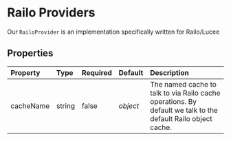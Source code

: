 # Railo Providers

Our `RailoProvider` is an implementation specifically written for Railo/Lucee

## Properties

| Property | Type | Required | Default | Description |
| :--- | :--- | :--- | :--- | :--- |
| cacheName | string | false | _object_ | The named cache to talk to via Railo cache operations. By default we talk to the default Railo object cache. |

